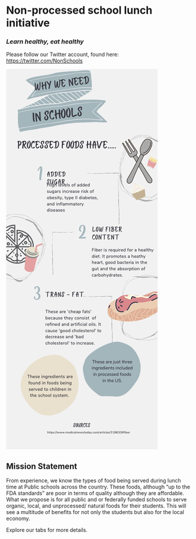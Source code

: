 # Non-processed school lunch initiative
### _Learn healthy, eat healthy_

Please follow our Twitter account, found here: https://twitter.com/NonSchools

![infographic.jpg](img/infographic.jpg)

## Mission Statement
 From experience, we know the types of food being served during lunch time at Public schools across the country. These foods, although “up to the FDA standards” are poor in terms of quality although they are affordable. What we propose is for all public and or federally funded schools to serve organic, local, and unprocessed/ natural foods for their students. This will see a multitude of benefits for not only the students but also for the local economy. 
 
Explore our tabs for more details.

